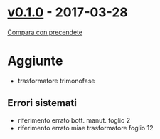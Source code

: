 # [v0.1.0](https://gitlab.com/eca-automs/MC-OL48MIAE-06/tags/v0.1.0) - 2017-03-28
[Compara con precendete](https://gitlab.com/eca-automs/MC-OL48MIAE-06/compare/v0.1.0...v0.0.2)
# Aggiunte
* trasformatore trimonofase

## Errori sistemati
* riferimento errato bott. manut. foglio 2
* riferimento errato miae trasformatore foglio 12
